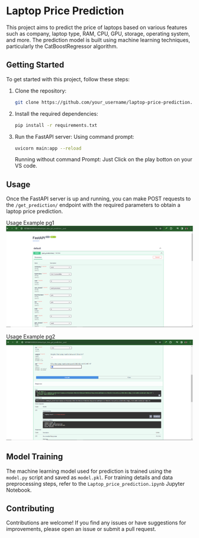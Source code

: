 # Laptop Price Prediction

This project aims to predict the price of laptops based on various features such as company, laptop type, RAM, CPU, GPU, storage, operating system, and more. The prediction model is built using machine learning techniques, particularly the CatBoostRegressor algorithm.

## Getting Started

To get started with this project, follow these steps:

1. Clone the repository:

    ```bash
    git clone https://github.com/your_username/laptop-price-prediction.git
    ```

2. Install the required dependencies:

    ```bash
    pip install -r requirements.txt
    ```

3. Run the FastAPI server:
    Using command prompt:
    ```bash
    uvicorn main:app --reload
    ```
    Running without command Prompt: Just Click on the play botton on your VS code.

## Usage

Once the FastAPI server is up and running, you can make POST requests to the `/get_prediction/` endpoint with the required parameters to obtain a laptop price prediction.

Usage Example pg1
![Alt Text](Usage_Example_1.png)

Usage Example pg2
![Alt Text](Usage_Example_2.png)

## Model Training

The machine learning model used for prediction is trained using the `model.py` script and saved as `model.pkl`. For training details and data preprocessing steps, refer to the `Laptop_price_prediction.ipynb` Jupyter Notebook.

## Contributing

Contributions are welcome! If you find any issues or have suggestions for improvements, please open an issue or submit a pull request.
